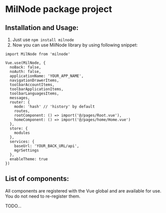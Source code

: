 # MilNode package project

## Installation and Usage:
1. Just use `npm install milnode`
2. Now you can use MilNode library by using following snippet:
```
import MilNode from 'milnode'

Vue.use(MilNode, {
  noBack: false,
  noAuth: false,
  applicationName: 'YOUR_APP_NAME',
  navigationDrawerItems,
  toolbarAccountItems,
  toolbarApplicationItems,
  toolbarLanguagesItems,
  messages,
  router: {
    mode: 'hash' // 'history' by default
    routes,
    rootComponent: () => import('@/pages/Root.vue'),
    homeComponent: () => import('@/pages/home/Home.vue')
  },
  store: {
    modules
  },
  services: {
    baseUrl: 'YOUR_BACK_URL/api',
    mgrSettings
  },
  enableTheme: true
})
```

## List of components:
All components are registered with the Vue global and are available for use. You do not need to re-register them.

TODO...
